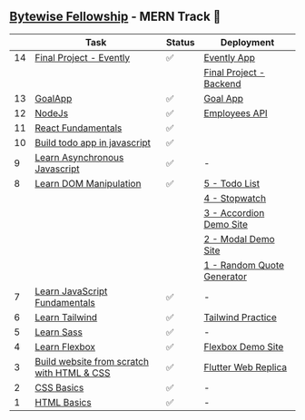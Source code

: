 ## [Bytewise Fellowship](https://www.linkedin.com/company/bytewiseltd/) - MERN Track 🚀

|     | Task                                                                                                   | Status | Deployment                                                                             |
| --- | ------------------------------------------------------------------------------------------------------ | ------ | -------------------------------------------------------------------------------------- |
| 14  | [Final Project - Evently](https://evently-bytewise.vercel.app/) | ✅     | [Evently App](https://evently-bytewise.vercel.app/)                                      |
|  | |    | [Final Project - Backend](https://github.com/ShehzadAslamOza/evently-backend)                                      |
| 13  | [GoalApp](https://www.youtube.com/watch?v=-0exw-9YJBo&list=PLillGF-RfqbbQeVSccR9PGKHzPJSWqcsm&index=1) | ✅     | [Goal App](https://goalapp-bytewise.vercel.app/)                                       |
| 12  | [NodeJs](https://youtu.be/f2EqECiTBL8)                                                                 | ✅     | [Employees API](https://bytewise-fellowship-nodejs.vercel.app/)                        |
| 11  | [React Fundamentals](https://youtu.be/w7ejDZ8SWv8)                                                     | ✅     |                                                                                        |
| 10  | [Build todo app in javascript](https://youtu.be/y71CdVq5SvI)                                           | ✅     |                                                                                        |
| 9   | [Learn Asynchronous Javascript](https://youtu.be/ZYb_ZU8LNxs)                                          | ✅     | -                                                                                      |
| 8   | [Learn DOM Manipulation](https://www.youtube.com/watch?v=5fb2aPlgoys)                                  | ✅     | [5 - Todo List](https://todolist-dom-bytewise.netlify.app/)                            |
|     |                                                                                                        |        | [4 - Stopwatch](https://stopwatch-dom-bytewise.netlify.app/)                           |
|     |                                                                                                        |        | [3 - Accordion Demo Site](https://accordion-dom-bytewise.netlify.app/)                 |
|     |                                                                                                        |        | [2 - Modal Demo Site](https://model-dom-bytewise-fellowship.vercel.app/)               |
|     |                                                                                                        |        | [1 - Random Quote Generator](https://random-quote-generator-dom-bytewise.netlify.app/) |
| 7   | [Learn JavaScript Fundamentals](https://youtu.be/XIOLqoPHCJ4)                                          | ✅     | -                                                                                      |
| 6   | [Learn Tailwind](https://www.youtube.com/watch?v=dFgzHOX84xQ)                                          | ✅     | [Tailwind Practice](https://tailwind-bytewise.netlify.app/)                            |
| 5   | [Learn Sass](https://www.youtube.com/watch?v=_a5j7KoflTs)                                              | ✅     | -                                                                                      |
| 4   | [Learn Flexbox](https://www.youtube.com/watch?v=3YW65K6LcIA)                                           | ✅     | [Flexbox Demo Site](https://flexbox-bytewise.vercel.app/)                              |
| 3   | [Build website from scratch with HTML & CSS](https://www.youtube.com/watch?v=lvYnfMOUOJY)              | ✅     | [Flutter Web Replica](https://flutter-dev-bytewise.vercel.app/)                        |
| 2   | [CSS Basics](https://youtu.be/yfoY53QXEnI)                                                             | ✅     | -                                                                                      |
| 1   | [HTML Basics](https://youtu.be/UB1O30fR-EE)                                                            | ✅     | -                                                                                      |
